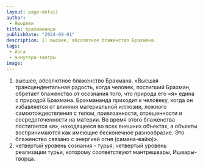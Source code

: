 ```yaml
---
layout: page-detail
author:
 - Яшодеви
title: брахмананда
publishDate: "2024-09-01"
description: 1) высшее, абсолютное блаженство Брахмана.
tags:
 - йога
 - аннутара-тантры
image: 
---
```


1) высшее, абсолютное блаженство Брахмана.
	«Высшая трансцендентальная радость, когда человек, постигший Брахман, обретает блаженство от осознания того, что природа его «я» едина с природой Брахмана. Брахмананда приходит к человеку, когда он избавляется от влияния материальной иллюзии, ложного самоотождествления с телом, привязанности, отрешенности и сосредоточенности на материи. Во время этого блаженства постигается «я», находящееся во всех внешних объектах, а объекты воспринимаются как имеющие бесконечное разнообразие. Это блаженство связано с энергией огня (самана-вайю)». 
2) четвертый уровень сознания - турья; четвертый уровень реализации турьи, которому соответствуют мантрешвары, Ишвары-творца.

